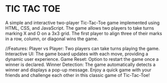 ﻿# TIC TAC TOE
A simple and interactive two-player Tic-Tac-Toe game implemented using HTML, CSS, and JavaScript. The game allows two players to take turns marking X and O on a 3x3 grid. The first player to align three of their marks in a row, column, or diagonal wins the game.

//Features:
Player vs Player: Two players can take turns playing the game.
Interactive UI: The game board updates with each move, providing a dynamic user experience.
Game Reset: Option to restart the game once a winner is declared.
Winner Detection: The game automatically detects a winner and displays a pop-up message.
Enjoy a quick game with your friends and challenge each other in this classic game of Tic-Tac-Toe!
